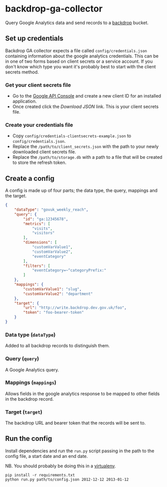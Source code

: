 # backdrop-ga-collector

Query Google Analytics data and send records to a [backdrop](https://github.com/alphagov/backdrop) bucket.


## Set up credentials

Backdrop GA collector expects a file called `config/credentials.json` containing information about the google analytics credentials. This can be in one of two forms based on client secrets or a service account. If you don't know which type you want it's probably best to start with the client secrets method.

### Get your client secrets file

- Go to the [Google API Console](https://code.google.com/apis/console) and create a new client ID for an installed application.
- Once created click the *Download JSON* link. This is your client secrets file.

### Create your credentials file
- Copy `config/credentials-clientsecrets-example.json` to `config/credentials.json`.
- Replace the `/path/to/client_secrets.json` with the path to your newly downloaded client secrets file.
- Replace the `/path/to/storage.db` with a path to a file that will be created to store the refresh token.


## Create a config

A config is made up of four parts; the data type, the query, mappings and the target.

```json
{
    "dataType": "govuk_weekly_reach",
    "query": {
        "id": "ga:12345678",
        "metrics": [
            "visits",
            "visitors"
        ],
        "dimensions": [
            "customVarValue1",
            "customVarValue2",
            "eventCategory"
        ],
        "filters": [
            "eventCategory=~^categoryPrefix:"
        ]
    },
    "mappings": {
        "customVarValue1": "slug",
        "customVarValue2": "department"
    },
    "target": {
        "url": "http://write.backdrop.dev.gov.uk/foo",
        "token": "foo-bearer-token"
    }
}
```

### Data type (`dataType`)

Added to all backdrop records to distinguish them.

### Query (`query`)

A Google Analytics query.

### Mappings (`mappings`)

Allows fields in the google analytics response to be mapped to other fields in the backdrop record.

### Target (`target`)

The backdrop URL and bearer token that the records will be sent to.


## Run the config

Install dependencies and run the `run.py` script passing in the path to the config file, a start date and an end date.

NB. You should probably be doing this in a [virtualenv](https://pypi.python.org/pypi/virtualenv).

```shell
pip install -r requirements.txt
python run.py path/to/config.json 2012-12-12 2013-01-12
```
